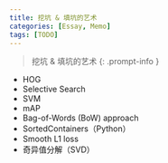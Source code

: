 ```yaml
---
title: 挖坑 & 填坑的艺术
categories: [Essay, Memo]
tags: [TODO]
---
```


> 挖坑 & 填坑的艺术
{: .prompt-info }

- HOG
- Selective Search
- SVM
- mAP
- Bag-of-Words (BoW) approach
- SortedContainers（Python）
- Smooth L1 loss
- 奇异值分解（SVD）